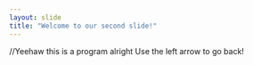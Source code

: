 ```yaml
---
layout: slide
title: "Welcome to our second slide!"
---
```

//Yeehaw this is a program alright
Use the left arrow to go back!
